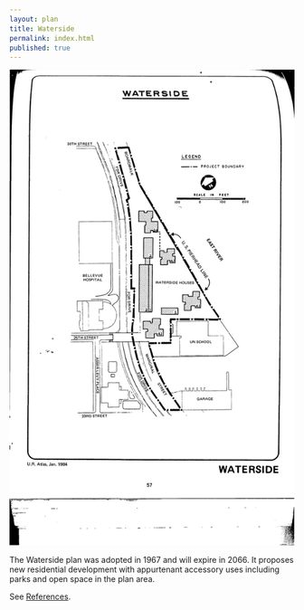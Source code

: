```yaml
---
layout: plan
title: Waterside
permalink: index.html
published: true
---
```


![Waterside in the Atlas of Urban Renewal](Waterside.jpg)

The Waterside plan was adopted in 1967 and will expire in 2066. It proposes new residential development with appurtenant accessory uses including parks and open space in the plan area.

See [References](http://www.urbanreviewer.org/#page=references.html). 